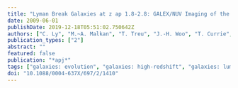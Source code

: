 ```yaml
---
title: "Lyman Break Galaxies at z ap 1.8-2.8: GALEX/NUV Imaging of the Subaru Deep Field"
date: 2009-06-01
publishDate: 2019-12-18T05:51:02.750642Z
authors: ["C. Ly", "M.~A. Malkan", "T. Treu", "J.-H. Woo", "T. Currie", "M. Hayashi", "N. Kashikawa", "K. Motohara", "K. Shimasaku", "M. Yoshida"]
publication_types: ["2"]
abstract: ""
featured: false
publication: "*apj*"
tags: ["galaxies: evolution", "galaxies: high-redshift", "galaxies: luminosity function", "mass function", "galaxies: photometry"]
doi: "10.1088/0004-637X/697/2/1410"
---
```


